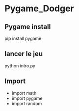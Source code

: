 # Pygame_Dodger

## Pygame install
pip install pygame
## lancer le jeu 
python intro.py

## Import
- import math
- import pygame
- import random

